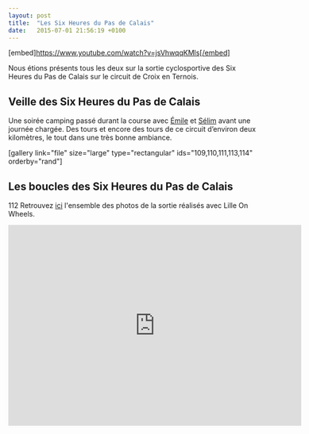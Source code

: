 ```yaml
---
layout: post
title:  "Les Six Heures du Pas de Calais"
date:   2015-07-01 21:56:19 +0100
---
```

[embed]https://www.youtube.com/watch?v=jsVhwqqKMls[/embed]

Nous étions présents tous les deux sur la sortie cyclosportive des Six Heures du Pas de Calais sur le circuit de Croix en Ternois.
## Veille des Six Heures du Pas de Calais
Une soirée camping passé durant la course avec <a href="http://runinlille.fr">Émile</a> et <a href="http://selimaklil.fr">Sélim</a> avant une journée chargée. Des tours et encore des tours de ce circuit d’environ deux kilomètres, le tout dans une très bonne ambiance.

[gallery link="file" size="large" type="rectangular" ids="109,110,111,113,114" orderby="rand"]
## Les boucles des Six Heures du Pas de Calais

112
Retrouvez <a href="http://adobe.ly/1JxRlxR">ici</a> l'ensemble des photos de la sortie réalisés avec Lille On Wheels.

<center><iframe src="https://www.strava.com/activities/300645758/embed/d1a51cea1ce86be2b91a741998d953ed2318eb12" width="590" height="405" frameborder="0" scrolling="no" data-mce-fragment="1"></iframe></center>